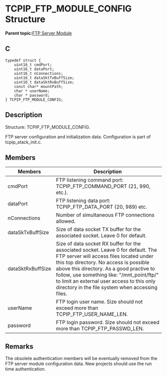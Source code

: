 # TCPIP\_FTP\_MODULE\_CONFIG Structure

**Parent topic:**[FTP Server Module](GUID-3FB7E1A3-E2CF-43D2-B8BB-8E306C170FF3.md)

## C

```
typedef struct {
    uint16_t cmdPort;
    uint16_t dataPort;
    uint16_t nConnections;
    uint16_t dataSktTxBuffSize;
    uint16_t dataSktRxBuffSize;
    const char* mountPath;
    char * userName;
    char * password;
} TCPIP_FTP_MODULE_CONFIG;
```

## Description

Structure: TCPIP\_FTP\_MODULE\_CONFIG.

FTP server configuration and initialization data. Configuration is part of tcpip\_stack\_init.c.

## Members

|Members|Description|
|-------|-----------|
|cmdPort|FTP listening command port: TCPIP\_FTP\_COMMAND\_PORT \(21, 990, etc.\).|
|dataPort|FTP listening data port: TCPIP\_FTP\_DATA\_PORT \(20, 989\) etc.|
|nConnections|Number of simultaneous FTP connections allowed.|
|dataSkTxBuffSize|Size of data socket TX buffer for the associated socket. Leave 0 for default.|
|dataSktRxBuffSize|Size of data socket RX buffer for the associated socket. Leave 0 for default. The FTP server will access files located under this top directory. No access is possible above this directory. As a good practive to follow, use something like: "/mnt\_point/ftp/" to limit an external user access to this only directory in the file system when accessing files.|
|userName|FTP login user name. Size should not exceed more than TCPIP\_FTP\_USER\_NAME\_LEN.|
|password|FTP login password. Size should not exceed more than TCPIP\_FTP\_PASSWD\_LEN.|

## Remarks

The obsolete authentication members will be eventually removed from the FTP server module configuration data. New projects should use the run time authentication.


